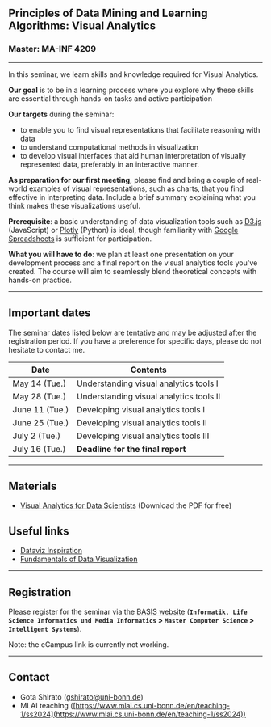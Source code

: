 ## Principles of Data Mining and Learning Algorithms: Visual Analytics

### Master: MA-INF 4209
---
In this seminar, we learn skills and knowledge required for Visual Analytics.

**Our goal** is to be in a learning process where you explore why these skills are essential through hands-on tasks and active participation


**Our targets** during the seminar:

- to enable you to find visual representations that facilitate reasoning with data
- to understand computational methods in visualization
- to develop visual interfaces that aid human interpretation of visually represented data, preferably in an interactive manner.

**As preparation for our first meeting,** please find and bring a couple of real-world examples of visual representations, such as charts, that you find effective in interpreting data. Include a brief summary explaining what you think makes these visualizations useful.

**Prerequisite**: a basic understanding of data visualization tools such as [D3.js](https://d3js.org/) (JavaScript) or [Plotly](https://plotly.com/python/) (Python) is ideal, though familiarity with [Google Spreadsheets](https://newsinitiative.withgoogle.com/resources/trainings/google-sheets-visualizing-data/) is sufficient for participation.

**What you will have to do**: we plan at least one presentation on your development process and a final report on the visual analytics tools you've created. The course will aim to seamlessly blend theoretical concepts with hands-on practice.

---

## Important dates

<div class="note" label="Note">The seminar dates listed below are tentative and may be adjusted after the registration period. If you have a preference for specific days, please do not hesitate to contact me.</div>


| Date | Contents |
| ---- | -------- |
| May 14 (Tue.) | Understanding visual analytics tools I |
| May 28 (Tue.) | Understanding visual analytics tools II |
| June 11 (Tue.) | Developing visual analytics tools I |
| June 25 (Tue.) | Developing visual analytics tools II |
| July 2 (Tue.) | Developing visual analytics tools III |
| July 16 (Tue.) | **Deadline for the final report** |



---

## Materials

- [Visual Analytics for Data Scientists](https://link.springer.com/book/10.1007/978-3-030-56146-8) (Download the PDF for free)

## Useful links

- [Dataviz Inspiration](https://www.dataviz-inspiration.com/)
- [Fundamentals of Data Visualization](https://clauswilke.com/dataviz/index.html)


---

## Registration

Please register for the seminar via the [BASIS website](https://basis.uni-bonn.de/) (**`Informatik, Life Science Informatics und Media Informatics` > `Master Computer Science` > `Intelligent Systems`**).
<div class="note" label="Note">Note: the eCampus link is currently not working.</div>


---
## Contact
- Gota Shirato ([gshirato@uni-bonn.de](mailto:gshirato@uni-bonn.de))
- MLAI teaching ([https://www.mlai.cs.uni-bonn.de/en/teaching-1/ss2024](https://www.mlai.cs.uni-bonn.de/en/teaching-1/ss2024))
